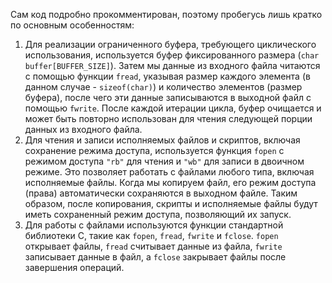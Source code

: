 Сам код подробно прокомментирован, поэтому пробегусь лишь кратко по основным особенностям:

1. Для реализации ограниченного буфера, требующего циклического использования, используется буфер фиксированного размера (`char buffer[BUFFER_SIZE]`). Затем мы  данные из входного файла читаются с помощью функции `fread`, указывая размер каждого элемента (в данном случае - `sizeof(char)`) и количество элементов (размер буфера), после чего эти данные записываются в выходной файл с помощью `fwrite`. После каждой итерации цикла, буфер очищается и может быть повторно использован для чтения следующей порции данных из входного файла.
2. Для чтения и записи исполняемых файлов и скриптов, включая сохранение режима доступа, используется функция `fopen` с режимом доступа `"rb"` для чтения и `"wb"` для записи в двоичном режиме. Это позволяет работать с файлами любого типа, включая исполняемые файлы. Когда мы копируем файл, его режим доступа (права) автоматически сохраняются в выходном файле. Таким образом, после копирования, скрипты и исполняемые файлы будут иметь сохраненный режим доступа, позволяющий их запуск.
3. Для работы с файлами используются функции стандартной библиотеки C, такие как `fopen`, `fread`, `fwrite` и `fclose`. `fopen` открывает файлы, `fread` считывает данные из файла, `fwrite` записывает данные в файл, а `fclose` закрывает файлы после завершения операций.
